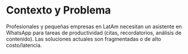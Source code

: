 # Contexto y Problema

Profesionales y pequeñas empresas en LatAm necesitan un asistente en WhatsApp para tareas de productividad (citas, recordatorios, análisis de contenido). Las soluciones actuales son fragmentadas o de alto costo/latencia.
